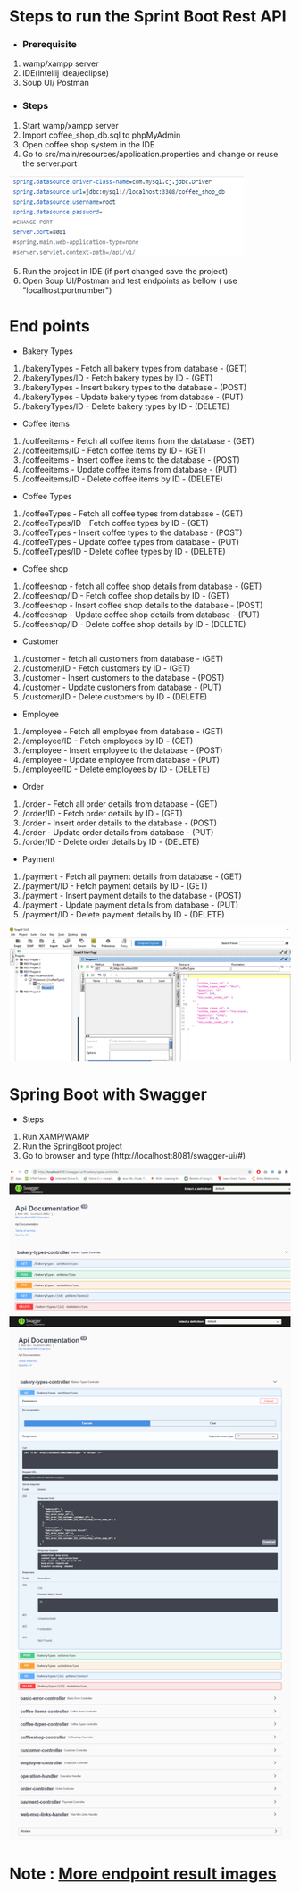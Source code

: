 # Steps to run the Sprint Boot Rest API

- ### Prerequisite

 1. wamp/xampp server
 2. IDE(intellij idea/eclipse)
 3. Soup UI/ Postman
 
 - ### Steps
 
 1. Start wamp/xampp server
 2. Import coffee_shop_db.sql to phpMyAdmin
 3. Open coffee shop system in the IDE
 4. Go to src/main/resources/application.properties and change or reuse the server.port

 
 <img src="Images/ApplicationProperties.PNG">
 
 5. Run the project in IDE (if port changed save the project)
 6. Open Soup UI/Postman and test endpoints as bellow ( use "localhost:portnumber")
 

# End points 

- Bakery Types
1. /bakeryTypes - Fetch all bakery types from database - (GET)
2. /bakeryTypes/ID - Fetch bakery types by ID - (GET)
3. /bakeryTypes - Insert bakery types to the database - (POST)
4. /bakeryTypes - Update bakery types from database - (PUT)
5. /bakeryTypes/ID - Delete bakery types by ID - (DELETE)

- Coffee items
1. /coffeeitems - Fetch all coffee items from the database - (GET)
2. /coffeeitems/ID - Fetch coffee items by ID - (GET)
3. /coffeeitems - Insert coffee items to the database - (POST)
4. /coffeeitems - Update coffee items from database - (PUT)
5. /coffeeitems/ID - Delete coffee items by ID - (DELETE)

- Coffee Types
1. /coffeeTypes - Fetch all coffee types from database - (GET)
2. /coffeeTypes/ID - Fetch coffee types by ID - (GET)
3. /coffeeTypes - Insert coffee types to the database - (POST)
5. /coffeeTypes - Update coffee types from database - (PUT)
6. /coffeeTypes/ID - Delete coffee types by ID - (DELETE)

- Coffee shop
1. /coffeeshop - fetch all coffee shop details from database - (GET)
2. /coffeeshop/ID - Fetch coffee shop details by ID - (GET)
3. /coffeeshop - Insert coffee shop details to the database - (POST)
4. /coffeeshop - Update coffee shop details from database - (PUT)
5. /coffeeshop/ID - Delete coffee shop details by ID - (DELETE)

- Customer
1. /customer - fetch all customers from database - (GET)
2. /customer/ID - Fetch customers by ID - (GET)
3. /customer - Insert customers to the database - (POST)
4. /customer - Update customers from database - (PUT)
5. /customer/ID - Delete customers by ID - (DELETE)

- Employee
1. /employee - Fetch all employee from database - (GET)
2. /employee/ID - Fetch employees by ID - (GET)
3. /employee - Insert employee to the database - (POST)
4. /employee - Update employee from database - (PUT)
5. /employee/ID - Delete employees by ID - (DELETE)

- Order
1. /order - Fetch all order details from database - (GET)
2. /order/ID - Fetch order details by ID - (GET)
3. /order - Insert order details to the database - (POST)
4. /order - Update order details from database - (PUT)
5. /order/ID - Delete order details by ID - (DELETE)

- Payment
1. /payment - Fetch all payment details from database - (GET)
2. /payment/ID - Fetch payment details by ID - (GET)
3. /payment - Insert payment details to the database - (POST)
4. /payment - Update payment details from database - (PUT)
5. /payment/ID - Delete payment details by ID - (DELETE)

<img src="Images/RequestImage.png">

# Spring Boot with Swagger

- Steps

1. Run XAMP/WAMP
2. Run the SpringBoot project
3. Go to browser and type (http://localhost:8081/swagger-ui/#) 

<img src="Images/Swagger.PNG">

<img src="Images/SwaggerResult.png">

# Note :  [More endpoint result images](Endpoint%20documentation.docx)




